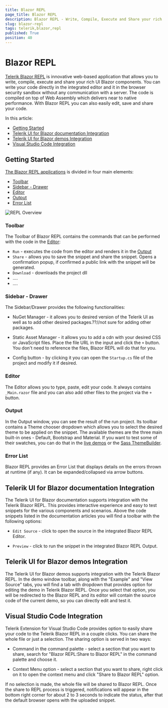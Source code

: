 ```yaml
---
title: Blazor REPL
page_title: Blazor REPL
description: Blazor REPL - Write, Compile, Execute and Share your rich UI Blazor components.
slug: blazor-repl
tags: telerik,blazor,repl
published: True
position: 40
---
```


# Blazor REPL

<a href = "https://www.google.com/" target = "_blank">Telerik Blazor REPL</a> is innovative web-based application that allows you to write, compile, execute and share your rich UI Blazor components. You can write your code directly in the integrated editor and it in the browser security sandbox without any communication with a server. The code is compiled on top of Web Assembly which delivers near to native performance. With Blazor REPL you can also easily edit, save and share your code.

In this article:

* [Getting Started](#getting-started)
* [Telerik UI for Blazor documentation Integration](#telerik-ui-for-blazor-documentation-integration)
* [Telerik UI for Blazor demos Integration](#telerik-ui-for-blazor-demos-integration)
* [Visual Studio Code Integration](#visual-studio-code-integration)

## Getting Started

<a href = "https://www.google.com/" target = "_blank">The Blazor REPL applications</a> is divided in four main elements:

* [Toolbar](#toolbar)
* [Sidebar - Drawer](#sidebar---drawer)
* [Editor](#editor)
* [Output](#output)
* [Error List](#error-list)

![REPL Overview](images/repl-getting-started)

### Toolbar

The Toolbar of Blazor REPL contains the commands that can be performed with the code in the [Editor](#editor):

* `Run` - executes the code from the editor and renders it in the [Output](#output)
* `Share` - allows you to save the snippet and share the snippet. Opens a confirmation popup, if confirmed a public link with the snippet will be generated.
* `Download` - downloads the project dll
* ....
* ....

### Sidebar - Drawer

The Sidebar/Drawer provides the following functionalities:

* NuGet Manager - it allows you to desired version of the Telerik UI as well as to add other desired packages.??//not sure for adding other packages.

* Static Asset Manager - it allows you to add a cdn with your desired CSS or JavaScript files. Place the file URL in the input and click the `+` button. You don't need to reference the files, Blazor REPL will do that for you.

* Config button - by clicking it you can open the `Startup.cs` file of the project and modify it if desired.

### Editor

The Editor allows you to type, paste, edit your code. It always contains `_Main.razor` file and you can also add other files to the project via the `+` button.

### Output

In the Output window, you can see the result of the run project. Its toolbar contains a Theme chooser dropdown which allows you to select the desired theme to be applied on the snippet. The available themes are the three main built-in ones - Default, Bootstrap and Material. If you want to test some of their swatches, you can do that in the <a href = "https://demos.telerik.com/blazor-ui/grid/overview" target ="_blank">live demos</a> or the <a href = "https://themebuilder.telerik.com/blazor-ui" target = "_blank"> Sass ThemeBuilder</a>.

### Error List

Blazor REPL provides an Error List that displays details on the errors thrown at runtime (if any). It can be expanded/collapsed via arrow buttons.

## Telerik UI for Blazor documentation Integration

The Telerik UI for Blazor documentation supports integration with the Telerik Blazor REPL. This provides interactive experience and easy to test snippets for the various components and scenarios. Above the code snippets listed in the documentation articles you will find a toolbar with the following options:

* `Edit Source` - click to open the source in the integrated Blazor REPL Editor.

* `Preview` - click to run the snippet in the integrated Blazor REPL Output.


## Telerik UI for Blazor demos Integration

The Telerik UI for Blazor demos supports integration with the Telerik Blazor REPL. In the demo window toolbar, along with the "Example" and "View Source" tabs, you will find a tab with dropdown that  provides option for editing the demo in Telerik Blazor REPL. Once you select that option, you will be redirected to the Blazor REPL and its editor will contain the source code of the current demo, so you can directly edit and test it.

## Visual Studio Code Integration

Telerik Extension for Visual Studio Code provides option to easily share your code to the Telerik Blazor REPL in a couple clicks. You can share the whole file or just a selection. The sharing option is served in two ways:

* Command in the command palette - select a section that you want to share, search for "Blazor REPL:Share to Blazor REPL" in the command palette and choose it.

* Context Menu option - select a section that you want to share, right click on it to open the context menu and click "Share to Blazor REPL" option.

If no selection is made, the whole file will be shared to Blazor REPL. Once the share to REPL process is triggered, notifications will appear in the bottom right corner for about 2 to 3 seconds to indicate the status, after that the default browser opens with the uploaded snippet.